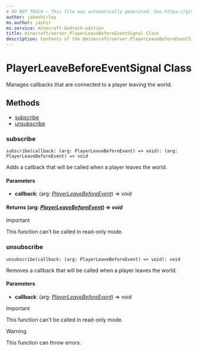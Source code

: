 ```yaml
---
# DO NOT TOUCH — This file was automatically generated. See https://github.com/mojang/minecraftapidocsgenerator to modify descriptions, examples, etc.
author: jakeshirley
ms.author: jashir
ms.service: minecraft-bedrock-edition
title: minecraft/server.PlayerLeaveBeforeEventSignal Class
description: Contents of the @minecraft/server.PlayerLeaveBeforeEventSignal class.
---
```

# PlayerLeaveBeforeEventSignal Class

Manages callbacks that are connected to a player leaving the world.

## Methods
- [subscribe](#subscribe)
- [unsubscribe](#unsubscribe)

### **subscribe**
`
subscribe(callback: (arg: PlayerLeaveBeforeEvent) => void): (arg: PlayerLeaveBeforeEvent) => void
`

Adds a callback that will be called when a player leaves the world.

#### **Parameters**
- **callback**: (arg: [*PlayerLeaveBeforeEvent*](PlayerLeaveBeforeEvent.md)) => *void*

#### **Returns** (arg: [*PlayerLeaveBeforeEvent*](PlayerLeaveBeforeEvent.md)) => *void*

> [!IMPORTANT]
> This function can't be called in read-only mode.

### **unsubscribe**
`
unsubscribe(callback: (arg: PlayerLeaveBeforeEvent) => void): void
`

Removes a callback that will be called when a player leaves the world.

#### **Parameters**
- **callback**: (arg: [*PlayerLeaveBeforeEvent*](PlayerLeaveBeforeEvent.md)) => *void*

> [!IMPORTANT]
> This function can't be called in read-only mode.

> [!WARNING]
> This function can throw errors.
